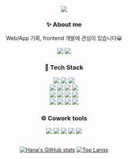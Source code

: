 <div align="center">
  <img src="https://capsule-render.vercel.app/api?type=transparent&height=200&section=header&text=Hana%20Ko&fontSize=80&animation=fadeIn&fontColor=2f80ed&fontAlignY=38&desc=Github%20Profile&descAlign=60" />

  <div>
    <h3> ✨ About me </h3>
    Web/App 기획, frontend 개발에 관심이 있습니다😀 </br></br>
    <a href="https://velog.io/@ko9612"><img src="https://img.shields.io/badge/Velog-20C997?style=for-the-badge&logo=Velog&logoColor=white"/></a>
    <a href="mailto:koone129@gmail.com"><img src="https://img.shields.io/badge/Gmail-EA4335?style=for-the-badge&logo=Gmail&logoColor=white"/></a>
  </div>
  
  <div>
    <h3> 🧱 Tech Stack </h3>
    <img src="https://img.shields.io/badge/javascript-F7DF1E?style=for-the-badge&logo=javascript&logoColor=white">
    <img src="https://img.shields.io/badge/TypeScript-3178C6?style=for-the-badge&logo=TypeScript&logoColor=white"/>
    <img src="https://img.shields.io/badge/Python-3766AB?style=for-the-badge&logo=Python&logoColor=white"/> </br>
    <img src="https://img.shields.io/badge/HTML-E34F26?style=for-the-badge&logo=HTML5&logoColor=white"/>
    <img src="https://img.shields.io/badge/CSS3-F68212?style=for-the-badge&logo=tailwindcss&logoColor=white"/>
    <img src="https://img.shields.io/badge/Tailwind%20CSS-06B6D4?style=for-the-badge&logo=CSS3&logoColor=white"/>
    <img src = "https://img.shields.io/badge/styled--components-DB7093?style=for-the-badge&logo=styled-components&logoColor=white"> </br>
    <img src="https://img.shields.io/badge/React-61DAFB?style=for-the-badge&logo=React&logoColor=white"/>
    <img src="https://img.shields.io/badge/Next.js-000000?style=for-the-badge&logo=Next.js&logoColor=white"/>
    <img src="https://img.shields.io/badge/Redux-764ABC?style=for-the-badge&logo=Redux&logoColor=white"/>
    <img src="https://img.shields.io/badge/Recoil-FD2251?style=for-the-badge&logo=Recoil&logoColor=white"/><br/>
    <img src = "https://img.shields.io/badge/Axios-5A29E4?style=for-the-badge&logo=Axios&logoColor=white">
    <img src = "https://img.shields.io/badge/Prettier-F7B93E?style=for-the-badge&logo=prettier&logoColor=white">
    <img src = "https://img.shields.io/badge/ESLint-4B32C3?style=for-the-badge&logo=ESLint&logoColor=white">
    <img src = "https://img.shields.io/badge/npm-CB3837?style=for-the-badge&logo=npm&logoColor=white">
  </div>
  
  <div>
    <h3> ⚙ Cowork tools </h3>
    <img src="https://img.shields.io/badge/GitHub-181717?style=for-the-badge&logo=GitHub&logoColor=white"/>
    <img src="https://img.shields.io/badge/Postman-FF6C37?style=for-the-badge&logo=Postman&logoColor=white"/>
    <img src="https://img.shields.io/badge/Figma-F24E1E?style=for-the-badge&logo=Figma&logoColor=white"/>
    <img src="https://img.shields.io/badge/Adobe%20XD-FF61F6?style=for-the-badge&logo=AdobeXD&logoColor=white"/>
    <img src="https://img.shields.io/badge/Notion-000000?style=for-the-badge&logo=Notion&logoColor=white"/>
  </div>
  
  <br />

[![Hana's GitHub stats](https://github-readme-stats.vercel.app/api?username=ko9612&count_private=true&show_icons=true&rank_icon=github)](https://github.com/anuraghazra/github-readme-stats)
[![Top Langs](https://github-readme-stats.vercel.app/api/top-langs/?username=ko9612&layout=compact)](https://github.com/anuraghazra/github-readme-stats)

</div>
